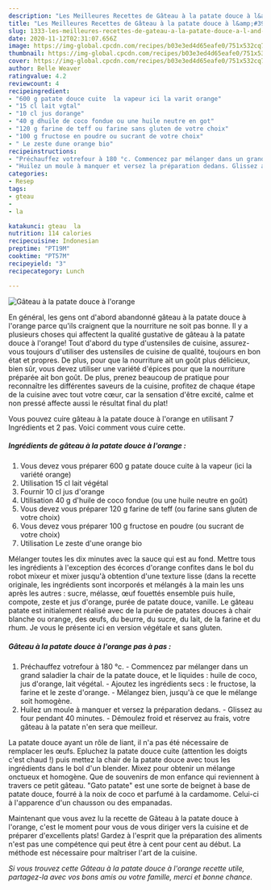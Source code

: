 ```yaml
---
description: "Les Meilleures Recettes de Gâteau à la patate douce à l&amp;#39;orange"
title: "Les Meilleures Recettes de Gâteau à la patate douce à l&amp;#39;orange"
slug: 1333-les-meilleures-recettes-de-gateau-a-la-patate-douce-a-l-and-39-orange
date: 2020-11-12T02:31:07.656Z
image: https://img-global.cpcdn.com/recipes/b03e3ed4d65eafe0/751x532cq70/gateau-a-la-patate-douce-a-lorange-photo-principale-de-la-recette.jpg
thumbnail: https://img-global.cpcdn.com/recipes/b03e3ed4d65eafe0/751x532cq70/gateau-a-la-patate-douce-a-lorange-photo-principale-de-la-recette.jpg
cover: https://img-global.cpcdn.com/recipes/b03e3ed4d65eafe0/751x532cq70/gateau-a-la-patate-douce-a-lorange-photo-principale-de-la-recette.jpg
author: Belle Weaver
ratingvalue: 4.2
reviewcount: 4
recipeingredient:
- "600 g patate douce cuite  la vapeur ici la varit orange"
- "15 cl lait vgtal"
- "10 cl jus dorange"
- "40 g dhuile de coco fondue ou une huile neutre en got"
- "120 g farine de teff ou farine sans gluten de votre choix"
- "100 g fructose en poudre ou sucrant de votre choix"
- " Le zeste dune orange bio"
recipeinstructions:
- "Préchauffez votrefour à 180 °c. Commencez par mélanger dans un grand saladier la chair de la patate douce, et le liquides : huile de coco, jus d&#39;orange, lait végétal. Ajoutez les ingrédients secs : le fructose, la farine et le zeste d&#39;orange. Mélangez bien, jusqu&#39;à ce que le mélange soit homogène."
- "Huilez un moule à manquer et versez la préparation dedans. Glissez au four pendant 40 minutes. Démoulez froid et réservez au frais, votre gâteau à la patate n&#39;en sera que meilleur."
categories:
- Resep
tags:
- gteau
- 
- la

katakunci: gteau  la 
nutrition: 114 calories
recipecuisine: Indonesian
preptime: "PT19M"
cooktime: "PT57M"
recipeyield: "3"
recipecategory: Lunch

---
```



![Gâteau à la patate douce à l&#39;orange](https://img-global.cpcdn.com/recipes/b03e3ed4d65eafe0/751x532cq70/gateau-a-la-patate-douce-a-lorange-photo-principale-de-la-recette.jpg)

En général, les gens ont d'abord abandonné gâteau à la patate douce à l&#39;orange parce qu'ils craignent que la nourriture ne soit pas bonne. Il y a plusieurs choses qui affectent la qualité gustative de gâteau à la patate douce à l&#39;orange! Tout d'abord du type d'ustensiles de cuisine, assurez-vous toujours d'utiliser des ustensiles de cuisine de qualité, toujours en bon état et propres. De plus, pour que la nourriture ait un goût plus délicieux, bien sûr, vous devez utiliser une variété d'épices pour que la nourriture préparée ait bon goût. De plus, prenez beaucoup de pratique pour reconnaître les différentes saveurs de la cuisine, profitez de chaque étape de la cuisine avec tout votre cœur, car la sensation d'être excité, calme et non pressé affecte aussi le résultat final du plat!

<!--inarticleads1-->

Vous pouvez cuire gâteau à la patate douce à l&#39;orange en utilisant 7 Ingrédients et 2 pas. Voici comment vous cuire cette.

##### Ingrédients de gâteau à la patate douce à l&#39;orange :

1. Vous devez vous préparer 600 g patate douce cuite à la vapeur (ici la variété orange)
1. Utilisation 15 cl lait végétal
1. Fournir 10 cl jus d&#39;orange
1. Utilisation 40 g d&#39;huile de coco fondue (ou une huile neutre en goût)
1. Vous devez vous préparer 120 g farine de teff (ou farine sans gluten de votre choix)
1. Vous devez vous préparer 100 g fructose en poudre (ou sucrant de votre choix)
1. Utilisation  Le zeste d&#39;une orange bio


Mélanger toutes les dix minutes avec la sauce qui est au fond. Mettre tous les ingrédients à l&#39;exception des écorces d&#39;orange confites dans le bol du robot mixeur et mixer jusqu&#39;à obtention d&#39;une texture lisse (dans la recette originale, les ingrédients sont incorporés et mélangés à la main les uns après les autres : sucre, mélasse, œuf fouettés ensemble puis huile, compote, zeste et jus d&#39;orange, purée de patate douce, vanille. Le gâteau patate est initialement réalisé avec de la purée de patates douces à chair blanche ou orange, des œufs, du beurre, du sucre, du lait, de la farine et du rhum. Je vous le présente ici en version végétale et sans gluten. 

<!--inarticleads2-->

##### Gâteau à la patate douce à l&#39;orange pas à pas :

1. Préchauffez votrefour à 180 °c. - Commencez par mélanger dans un grand saladier la chair de la patate douce, et le liquides : huile de coco, jus d&#39;orange, lait végétal. - Ajoutez les ingrédients secs : le fructose, la farine et le zeste d&#39;orange. - Mélangez bien, jusqu&#39;à ce que le mélange soit homogène.
1. Huilez un moule à manquer et versez la préparation dedans. - Glissez au four pendant 40 minutes. - Démoulez froid et réservez au frais, votre gâteau à la patate n&#39;en sera que meilleur.


La patate douce ayant un rôle de liant, il n&#39;a pas été nécessaire de remplacer les œufs. Epluchez la patate douce cuite (attention les doigts c&#39;est chaud !) puis mettez la chair de la patate douce avec tous les ingrédients dans le bol d&#39;un blender. Mixez pour obtenir un mélange onctueux et homogène. Que de souvenirs de mon enfance qui reviennent à travers ce petit gâteau. &#34;Gato patate&#34; est une sorte de beignet à base de patate douce, fourré à la noix de coco et parfumé à la cardamome. Celui-ci à l&#39;apparence d&#39;un chausson ou des empanadas. 

<!--inarticleads1-->

<p>
Maintenant que vous avez lu la recette de Gâteau à la patate douce à l&#39;orange, c'est le moment pour vous de vous diriger vers la cuisine et de préparer d'excellents plats! Gardez à l'esprit que la préparation des aliments n'est pas une compétence qui peut être à cent pour cent au début. La méthode est nécessaire pour maîtriser l'art de la cuisine.
</p>

<p>
<i>Si vous trouvez cette Gâteau à la patate douce à l&#39;orange recette utile, partagez-la avec vos bons amis ou votre famille, merci et bonne chance.</i>
</p>
